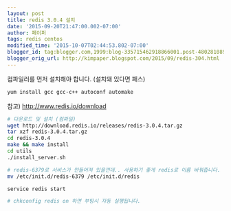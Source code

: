 ```yaml
---
layout: post
title: redis 3.0.4 설치
date: '2015-09-20T21:47:00.002-07:00'
author: 페이퍼
tags: redis centos
modified_time: '2015-10-07T02:44:53.802-07:00'
blogger_id: tag:blogger.com,1999:blog-335715462918866001.post-4802810893734608535
blogger_orig_url: http://kimpaper.blogspot.com/2015/09/redis-304.html
---
```


컴파일러를 먼저 설치해야 합니다. (설치돼 있다면 패스)
```bash
yum install gcc gcc-c++ autoconf automake
```

참고) http://www.redis.io/download

```bash
# 다운로드 및 설치 (컴파일)
wget http://download.redis.io/releases/redis-3.0.4.tar.gz
tar xzf redis-3.0.4.tar.gz
cd redis-3.0.4
make && make install
cd utils
./install_server.sh

# redis-6379로 서비스가 만들어져 있을껀데.. 사용하기 좋게 redis로 이름 바꿔줍니다.
mv /etc/init.d/redis-6379 /etc/init.d/redis

service redis start

# chkconfig redis on 하면 부팅시 자동 실행됩니다.
```


